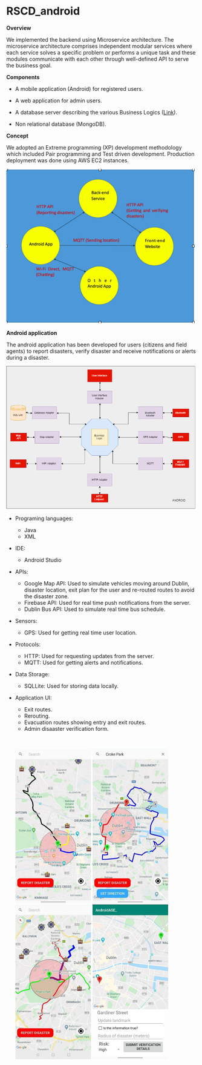 # RSCD_android

**Overview**

We implemented the backend using Microservice architecture. The microservice architecture comprises independent modular services where each service solves a specific problem or performs a unique task and these modules communicate with each other through well-defined API to serve the business goal.

**Components**

* A mobile application (Android) for registered users.

* A web application for admin users.

* A database server describing the various Business Logics ([Link](https://github.com/guroosh/City-Disaster-Management---Backend)).

* Non relational database (MongoDB).

**Concept**

We adopted an Extreme programming (XP) development methodology which included Pair programming and Test driven development. 
Production deployment was done using AWS EC2 instances.

  <img src="images/protocols.png" width="500">

**Android application**

The android application has been developed for users (citizens and field agents) to report disasters, verify disaster and receive notifications or alerts during a disaster.

 <img src="images/architecture.png" width="500">
 
* Programing languages:
    * Java
    * XML

* IDE:
    * Android Studio

* APIs:
    * Google Map API: Used to simulate vehicles moving around Dublin, disaster location, exit plan for the user and re-routed routes to avoid the disaster zone.
    * Firebase API: Used for real time push notifications from the server.
    * Dublin Bus API: Used to simulate real time bus schedule.

* Sensors:
    * GPS: Used for getting real time user location.
    
* Protocols:
    * HTTP: Used for requesting updates from the server.
    * MQTT: Used for getting alerts and notifications.

* Data Storage:
  * SQLLite: Used for storing data locally.
    
* Application UI:
   * Exit routes.
   * Rerouting.
   * Evacuation routes showing entry and exit routes.
   * Admin disaaster verification form.
   
   &nbsp;
   
  <img src="images/three.jpg" width="200">
  <img src="images/one.jpg" width="200">
  <img src="images/two.jpg" width="200">
  <img src="images/four.jpg" width="200">
  
